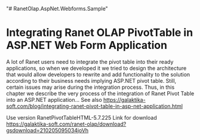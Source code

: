 "# RanetOlap.AspNet.Webforms.Sample" 

# Integrating Ranet OLAP PivotTable in ASP.NET Web Form Application

A lot of Ranet users need to integrate the pivot table into their ready applications, so when we developed it we tried to design the architecture that would allow developers to rewrite and add functionality to the solution according to their business needs implying ASP.NET pivot table. Still, certain issues may arise during the integration process. Thus, in this chapter we describe the very process of the integration of Ranet Pivot Table into an ASP.NET application...
See also https://galaktika-soft.com/blog/integrating-ranet-pivot-table-in-asp-net-application.html

Use version RanetPivotTableHTML-5.7.225
Link for download https://galaktika-soft.com/ranet-olap/download?gsdownload=210205095034joVh
